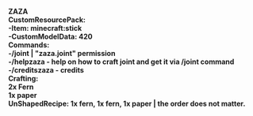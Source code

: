 **ZAZA </br>
CustomResourcePack: </br>
  -Item: minecraft:stick </br>
  -CustomModelData: 420 </br>
Commands: </br>
  -/joint | "zaza.joint" permission </br>
  -/helpzaza - help on how to craft joint and get it via /joint command </br>
  -/creditszaza - credits </br>
Crafting: </br>
  2x Fern </br>
  1x paper </br>
  UnShapedRecipe: 1x fern, 1x fern, 1x paper | the order does not matter.** 
